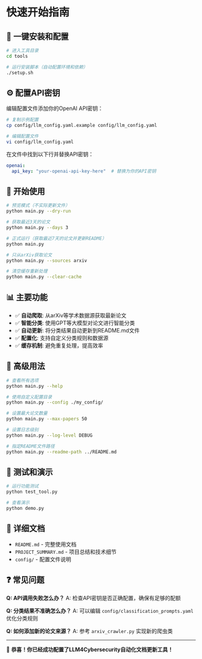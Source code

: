 # 快速开始指南

## 🚀 一键安装和配置

```bash
# 进入工具目录
cd tools

# 运行安装脚本（自动配置环境和依赖）
./setup.sh
```

## ⚙️ 配置API密钥

编辑配置文件添加你的OpenAI API密钥：

```bash
# 复制示例配置
cp config/llm_config.yaml.example config/llm_config.yaml

# 编辑配置文件
vi config/llm_config.yaml
```

在文件中找到以下行并替换API密钥：
```yaml
openai:
  api_key: "your-openai-api-key-here"  # 替换为你的API密钥
```

## 🎯 开始使用

```bash
# 预览模式（不实际更新文件）
python main.py --dry-run

# 获取最近3天的论文
python main.py --days 3

# 正式运行（获取最近7天的论文并更新README）
python main.py

# 只从arXiv获取论文
python main.py --sources arxiv

# 清空缓存重新处理
python main.py --clear-cache
```

## 📊 主要功能

- ✅ **自动爬取**: 从arXiv等学术数据源获取最新论文
- ✅ **智能分类**: 使用GPT等大模型对论文进行智能分类
- ✅ **自动更新**: 将分类结果自动更新到README.md文件
- ✅ **配置化**: 支持自定义分类规则和数据源
- ✅ **缓存机制**: 避免重复处理，提高效率

## 🔧 高级用法

```bash
# 查看所有选项
python main.py --help

# 使用自定义配置目录
python main.py --config ./my_config/

# 设置最大论文数量
python main.py --max-papers 50

# 设置日志级别
python main.py --log-level DEBUG

# 指定README文件路径
python main.py --readme-path ../README.md
```

## 🧪 测试和演示

```bash
# 运行功能测试
python test_tool.py

# 查看演示
python demo.py
```

## 📖 详细文档

- `README.md` - 完整使用文档
- `PROJECT_SUMMARY.md` - 项目总结和技术细节
- `config/` - 配置文件说明

## ❓ 常见问题

**Q: API调用失败怎么办？**
A: 检查API密钥是否正确配置，确保有足够的配额

**Q: 分类结果不准确怎么办？**
A: 可以编辑 `config/classification_prompts.yaml` 优化分类规则

**Q: 如何添加新的论文来源？**
A: 参考 `arxiv_crawler.py` 实现新的爬虫类

---
🎉 **恭喜！你已经成功配置了LLM4Cybersecurity自动化文档更新工具！**